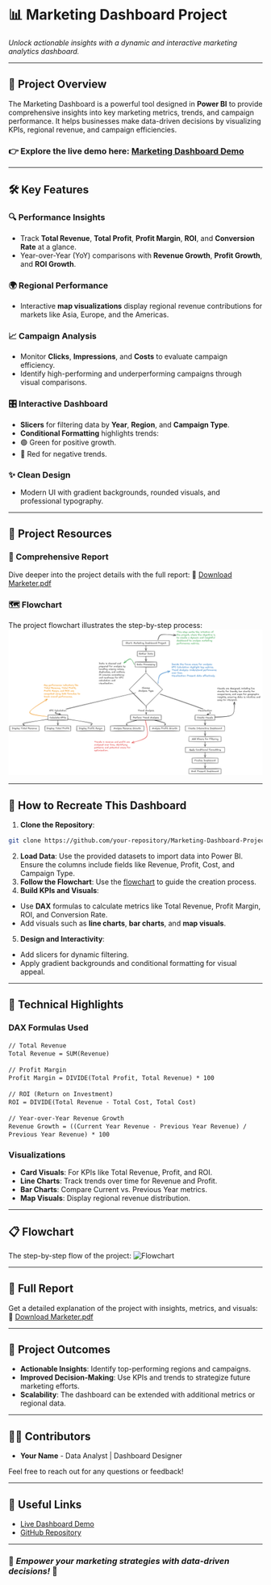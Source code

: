 
# 📊 Marketing Dashboard Project
*Unlock actionable insights with a dynamic and interactive marketing analytics dashboard.*

---

## 🌟 Project Overview
The Marketing Dashboard is a powerful tool designed in **Power BI** to provide comprehensive insights into key marketing metrics, trends, and campaign performance. It helps businesses make data-driven decisions by visualizing KPIs, regional revenue, and campaign efficiencies.

### 👉 Explore the live demo here: [Marketing Dashboard Demo](https://marketer-dashboard.netlify.app/)

---

## 🛠️ Key Features
### 🔍 Performance Insights
- Track **Total Revenue**, **Total Profit**, **Profit Margin**, **ROI**, and **Conversion Rate** at a glance.
- Year-over-Year (YoY) comparisons with **Revenue Growth**, **Profit Growth**, and **ROI Growth**.

### 🌍 Regional Performance
- Interactive **map visualizations** display regional revenue contributions for markets like Asia, Europe, and the Americas.

### 📈 Campaign Analysis
- Monitor **Clicks**, **Impressions**, and **Costs** to evaluate campaign efficiency.
- Identify high-performing and underperforming campaigns through visual comparisons.

### 🎛️ Interactive Dashboard
- **Slicers** for filtering data by **Year**, **Region**, and **Campaign Type**.
- **Conditional Formatting** highlights trends:
- 🟢 Green for positive growth.
- 🔴 Red for negative trends.

### ✨ Clean Design
- Modern UI with gradient backgrounds, rounded visuals, and professional typography.

---

## 📂 Project Resources
### 📃 Comprehensive Report
Dive deeper into the project details with the full report:
📄 [Download Marketer.pdf](Marker.pdf)

### 🗺️ Flowchart
The project flowchart illustrates the step-by-step process:
![Flowchart](flowchart.png)

---

## 🚀 How to Recreate This Dashboard
1. **Clone the Repository**:
```bash
git clone https://github.com/your-repository/Marketing-Dashboard-Project.git
```
2. **Load Data**:
Use the provided datasets to import data into Power BI. Ensure the columns include fields like Revenue, Profit, Cost, and Campaign Type.
3. **Follow the Flowchart**:
Use the [flowchart](flowchart.png) to guide the creation process.
4. **Build KPIs and Visuals**:
- Use **DAX** formulas to calculate metrics like Total Revenue, Profit Margin, ROI, and Conversion Rate.
- Add visuals such as **line charts**, **bar charts**, and **map visuals**.
5. **Design and Interactivity**:
- Add slicers for dynamic filtering.
- Apply gradient backgrounds and conditional formatting for visual appeal.

---

## 🔧 Technical Highlights
### DAX Formulas Used
```dax
// Total Revenue
Total Revenue = SUM(Revenue)

// Profit Margin
Profit Margin = DIVIDE(Total Profit, Total Revenue) * 100

// ROI (Return on Investment)
ROI = DIVIDE(Total Revenue - Total Cost, Total Cost)

// Year-over-Year Revenue Growth
Revenue Growth = ((Current Year Revenue - Previous Year Revenue) / Previous Year Revenue) * 100
```

### Visualizations
- **Card Visuals**: For KPIs like Total Revenue, Profit, and ROI.
- **Line Charts**: Track trends over time for Revenue and Profit.
- **Bar Charts**: Compare Current vs. Previous Year metrics.
- **Map Visuals**: Display regional revenue distribution.

---

## 📋 Flowchart
The step-by-step flow of the project:
![Flowchart](Marketing-Dashboard-Project/Flowchart.png)

---

## 📑 Full Report
Get a detailed explanation of the project with insights, metrics, and visuals:
📄 [Download Marketer.pdf](Marketing-Dashboard-Project/Marker.pdf)

---

## 🎯 Project Outcomes
- **Actionable Insights**: Identify top-performing regions and campaigns.
- **Improved Decision-Making**: Use KPIs and trends to strategize future marketing efforts.
- **Scalability**: The dashboard can be extended with additional metrics or regional data.

---

## 👨‍💻 Contributors
- **Your Name** - Data Analyst | Dashboard Designer

Feel free to reach out for any questions or feedback!

---

## 🔗 Useful Links
- [Live Dashboard Demo](https://marketer-dashboard.netlify.app/)
- [GitHub Repository](https://github.com/HarshDekate/Marketing-Dashboard-Projec) 

---

### 📢 *Empower your marketing strategies with data-driven decisions!* 🚀
```
